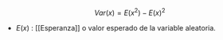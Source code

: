 

$$
	Var(x) = E(x^2) - E(x)^2
$$
- $E(x)$ : [[Esperanza]] o valor esperado de la variable aleatoria.

